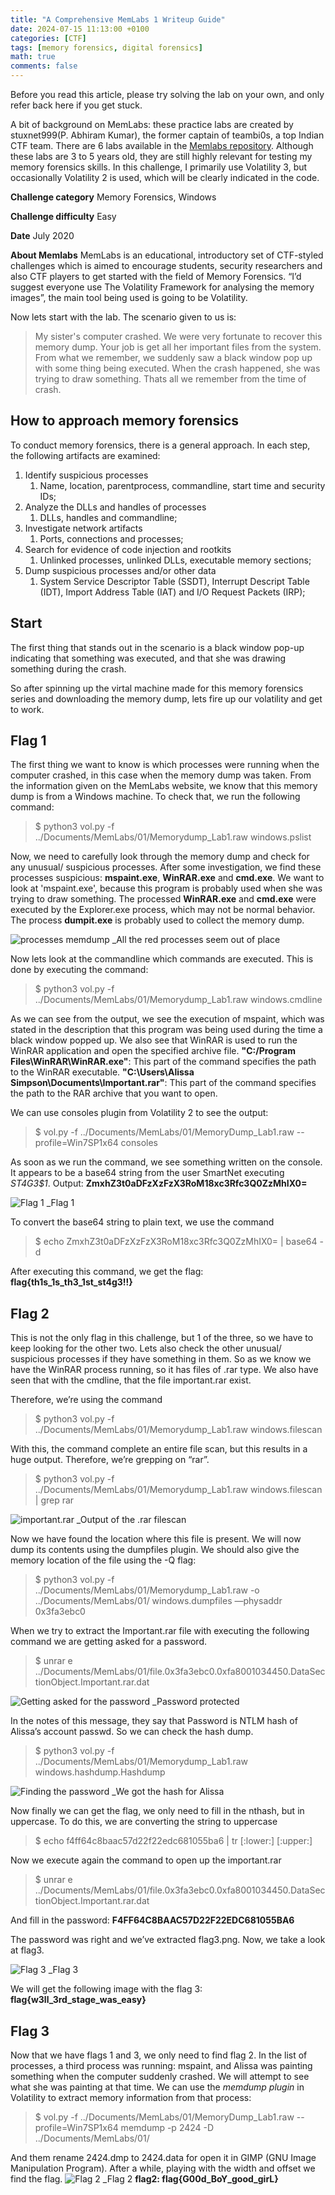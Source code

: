 ```yaml
---
title: "A Comprehensive MemLabs 1 Writeup Guide"
date: 2024-07-15 11:13:00 +0100
categories: [CTF]
tags: [memory forensics, digital forensics]
math: true
comments: false
---
```

Before you read this article, please try solving the lab on your own, and only refer back here if you get stuck.

A bit of background on MemLabs: these  practice labs are created by stuxnet999(P. Abhiram Kumar), the former captain of teambi0s, a top Indian CTF team. There are 6 labs available in the [Memlabs repository](https://github.com/stuxnet999/MemLabs/tree/master). Although these labs are 3 to 5 years old, they are still highly relevant for testing my memory forensics skills. In this challenge, I primarily use Volatility 3, but occasionally Volatility 2 is used, which will be clearly indicated in the code.

**Challenge category**
Memory Forensics, Windows

**Challenge difficulty**
Easy

**Date**
July 2020

**About Memlabs**
MemLabs is an educational, introductory set of CTF-styled challenges which is aimed to encourage students, security researchers and also CTF players to get started with the field of Memory Forensics. “I’d suggest everyone use The Volatility Framework for analysing the memory images”, the main tool being used is going to be Volatility.

Now lets start with the lab. The scenario given to us is:
> My sister's computer crashed. We were very fortunate to recover this memory dump. Your job is get all her important files from the system. From what we remember, we suddenly saw a black window pop up with some thing being executed. When the crash happened, she was trying to draw something. Thats all we remember from the time of crash.

## How to approach memory forensics

To conduct memory forensics, there is a general approach. In each step, the following artifacts are examined:

1. Identify suspicious processes
   1. Name, location, parentprocess, commandline, start time and security IDs;
2. Analyze the DLLs and handles of processes
   1. DLLs, handles and commandline;
3. Investigate network artifacts
   1. Ports, connections and processes;
4. Search for evidence of code injection and rootkits
   1. Unlinked processes, unlinked DLLs, executable memory sections;
5. Dump suspicious processes and/or other data
   1. System Service Descriptor Table (SSDT), Interrupt Descript Table (IDT), Import Address Table (IAT) and I/O Request Packets (IRP);

## Start

The first thing that stands out in the scenario is a black window pop-up indicating that something was executed, and that she was drawing something during the crash.

So after spinning up the virtal machine made for this memory forensics series and downloading the memory dump, lets fire up our volatility and get to work.

## Flag 1

The first thing we want to know is which processes were running when the computer crashed, in this case when the memory dump was taken. From the information given on the MemLabs website, we know that this memory dump is from a Windows machine. To check that, we run the following command:
> $ python3 vol.py -f ../Documents/MemLabs/01/Memorydump_Lab1.raw windows.pslist

Now, we need to carefully look through the memory dump and check for any unusual/ suspicious processes. After some investigation, we find these processes suspicious: **mspaint.exe**, **WinRAR.exe** and **cmd.exe**. We want to look at 'mspaint.exe', because this program is probably used when she was trying to draw something. The processed **WinRAR.exe** and **cmd.exe** were executed by the Explorer.exe process, which may not be normal behavior. The process **dumpit.exe** is probably used to collect the memory dump.

![processes memdump](1/process.png)
_All the red processes seem out of place

Now lets look at the commandline which commands are executed. This is done by executing the command:
> $ python3 vol.py -f ../Documents/MemLabs/01/Memorydump_Lab1.raw windows.cmdline

As we can see from the output, we see the execution of mspaint, which was stated in the description that this program was being used during the time a black window popped up. We also see that WinRAR is used to run the WinRAR application and open the specified archive file. 
**"C:/Program Files\WinRAR\WinRAR.exe"**: This part of the command specifies the path to the WinRAR executable.
**"C:\Users\Alissa Simpson\Documents\Important.rar"**: This part of the command specifies the path to the RAR archive that you want to open.

We can use consoles plugin from Volatility 2 to see the output: 
> $ vol.py -f ../Documents/MemLabs/01/MemoryDump_Lab1.raw --profile=Win7SP1x64 consoles

As soon as we run the command, we see something written on the console. It appears to be a base64 string from the user SmartNet executing *ST4G3$1*. Output: **ZmxhZ3t0aDFzXzFzX3RoM18xc3Rfc3Q0ZzMhIX0=**

![Flag 1](1/flag1.png)
_Flag 1

To convert the base64 string to plain text, we use the command
> $ echo ZmxhZ3t0aDFzXzFzX3RoM18xc3Rfc3Q0ZzMhIX0= | base64 -d

After executing this command, we get the flag: **flag{th1s_1s_th3_1st_st4g3!!}**

## Flag 2

This is not the only flag in this challenge, but 1 of the three, so we have to keep looking for the other two. Lets also check the other unusual/ suspicious processes if they have something in them. So as we know we have the WinRAR process running, so it has files of .rar type. We also have seen that with the cmdline, that the file important.rar exist.

Therefore, we’re using the command
> $ python3 vol.py -f ../Documents/MemLabs/01/Memorydump_Lab1.raw windows.filescan

With this, the command complete an entire file scan, but this results in a huge output. Therefore, we’re grepping on “rar”.
> $ python3 vol.py -f ../Documents/MemLabs/01/Memorydump_Lab1.raw windows.filescan | grep rar

![important.rar](1/important.png)
_Output of the .rar filescan

Now we have found the location where this file is present. We will now dump its contents using the dumpfiles plugin. We should also give the memory location of the file using the -Q flag:
> $ python3 vol.py -f ../Documents/MemLabs/01/Memorydump_Lab1.raw -o ../Documents/MemLabs/01/ windows.dumpfiles —physaddr 0x3fa3ebc0

When we try to extract the Important.rar file with executing the following command we are getting asked for a password.
> $ unrar e ../Documents/MemLabs/01/file.0x3fa3ebc0.0xfa8001034450.DataSectionObject.Important.rar.dat

![Getting asked for the password](1/asked.png)
_Password protected

In the notes of this message, they say that Password is NTLM hash of Alissa’s account passwd. So we can check the hash dump.
> $ python3 vol.py -f ../Documents/MemLabs/01/Memorydump_Lab1.raw  windows.hashdump.Hashdump

![Finding the password](1/password.png)
_We got the hash for Alissa

Now finally we can get the flag, we only need to fill in the nthash, but in uppercase. To do this, we are converting the string to uppercase
> $ echo f4ff64c8baac57d22f22edc681055ba6 | tr [:lower:] [:upper:]

Now we execute again the command to open up the important.rar
> $ unrar e ../Documents/MemLabs/01/file.0x3fa3ebc0.0xfa8001034450.DataSectionObject.Important.rar.dat

And fill in the password:  **F4FF64C8BAAC57D22F22EDC681055BA6**

The password was right and we’ve extracted flag3.png. Now, we take a look at flag3.

![Flag 3](1/flag3.png)
_Flag 3

We will get the following image with the flag 3: **flag{w3ll_3rd_stage_was_easy}**

## Flag 3

Now that we have flags 1 and 3, we only need to find flag 2. In the list of processes, a third process was running: mspaint, and Alissa was painting something when the computer suddenly crashed. We will attempt to see what she was painting at that time. We can use the *memdump plugin* in Volatility to extract memory information from that process:

> $ vol.py -f ../Documents/MemLabs/01/MemoryDump_Lab1.raw --profile=Win7SP1x64 memdump -p 2424 -D ../Documents/MemLabs/01/

And them rename 2424.dmp to 2424.data for open it in GIMP (GNU Image Manipulation Program). After a while, playing with the width and offset we find the flag.
![Flag 2](1/flag2.png)
_Flag 2
**flag2: flag{G00d_BoY_good_girL}**
